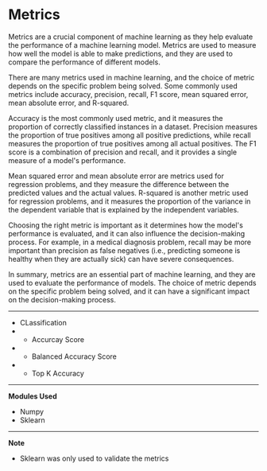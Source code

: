 # Metrics

Metrics are a crucial component of machine learning as they help evaluate the performance of a machine learning model. Metrics are used to measure how well the model is able to make predictions, and they are used to compare the performance of different models.

There are many metrics used in machine learning, and the choice of metric depends on the specific problem being solved. Some commonly used metrics include accuracy, precision, recall, F1 score, mean squared error, mean absolute error, and R-squared.

Accuracy is the most commonly used metric, and it measures the proportion of correctly classified instances in a dataset. Precision measures the proportion of true positives among all positive predictions, while recall measures the proportion of true positives among all actual positives. The F1 score is a combination of precision and recall, and it provides a single measure of a model's performance.

Mean squared error and mean absolute error are metrics used for regression problems, and they measure the difference between the predicted values and the actual values. R-squared is another metric used for regression problems, and it measures the proportion of the variance in the dependent variable that is explained by the independent variables.

Choosing the right metric is important as it determines how the model's performance is evaluated, and it can also influence the decision-making process. For example, in a medical diagnosis problem, recall may be more important than precision as false negatives (i.e., predicting someone is healthy when they are actually sick) can have severe consequences.

In summary, metrics are an essential part of machine learning, and they are used to evaluate the performance of models. The choice of metric depends on the specific problem being solved, and it can have a significant impact on the decision-making process.
****
* CLassification 
* * Accurcay Score
* * Balanced Accuracy Score
* * Top K Accuracy
****
**Modules Used**
* Numpy
* Sklearn
****
**Note**
* Sklearn was only used to validate the metrics 
